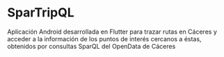 # SparTripQL
Aplicación Android desarrollada en Flutter para trazar rutas en Cáceres y acceder a la información de los puntos de interés cercanos a éstas, obtenidos por consultas SparQL del OpenData de Cáceres
